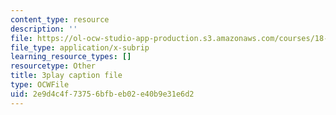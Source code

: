 ```yaml
---
content_type: resource
description: ''
file: https://ol-ocw-studio-app-production.s3.amazonaws.com/courses/18-03sc-differential-equations-fall-2011/2e9d4c4f73756bfbeb02e40b9e31e6d2_Wz1d0rHn_fU.srt
file_type: application/x-subrip
learning_resource_types: []
resourcetype: Other
title: 3play caption file
type: OCWFile
uid: 2e9d4c4f-7375-6bfb-eb02-e40b9e31e6d2
---
```

